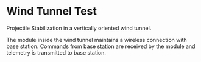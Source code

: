 # Wind Tunnel Test
Projectile Stabilization in a vertically oriented wind tunnel.

The module inside the wind tunnel maintains a wireless connection with base station. Commands from base station are received by the module and telemetry is transmitted to base station.
